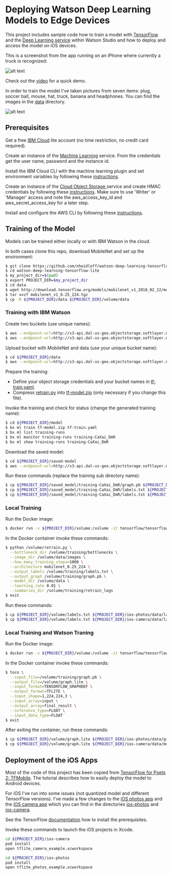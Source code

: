 # Deploying Watson Deep Learning Models to Edge Devices

This project includes sample code how to train a model with [TensorFlow](https://www.tensorflow.org/) and the [Deep Learning service](https://www.ibm.com/blogs/watson/2018/03/deep-learning-service-ibm-makes-advanced-ai-accessible-users-everywhere/) within Watson Studio and how to deploy and access the model on iOS devices.

This is a screenshot from the app running on an iPhone where currently a truck is recognized:

![alt text](documentation/ios-camera-app-small.JPEG "Screenshot")

Check out the [video](https://youtu.be/avMQ5VSFb3A) for a quick demo.

In order to train the model I've taken pictures from seven items: plug, soccer ball, mouse, hat, truck, banana and headphones. You can find the images in the [data](data/images) directory.

![alt text](documentation/items-small.JPG "Photo")


## Prerequisites 

Get a free [IBM Cloud](https://ibm.biz/nheidloff) lite account (no time restriction, no credit card required).

Create an instance of the [Machine Learning](https://console.bluemix.net/catalog/services/machine-learning) service. From the credentials get the user name, password and the instance id.

Install the IBM Cloud CLI with the machine learning plugin and set environment variables by following these [instructions](https://datascience.ibm.com/docs/content/analyze-data/ml_dlaas_environment.html).

Create an instance of the [Cloud Object Storage
](https://console.bluemix.net/catalog/services/cloud-object-storage) service and create HMAC credentials by following these [instructions](https://datascience.ibm.com/docs/content/analyze-data/ml_dlaas_object_store.html). Make sure to use 'Writer' or 'Manager' access and note the aws_access_key_id and aws_secret_access_key for a later step.

Install and configure the AWS CLI by following these [instructions](https://console.bluemix.net/docs/services/cloud-object-storage/cli/aws-cli.html#use-the-aws-cli).


## Training of the Model

Models can be trained either locally or with IBM Watson in the cloud.

In both cases clone this repo, download MobileNet and set up the environment:

```bash
$ git clone https://github.com/nheidloff/watson-deep-learning-tensorflow-lite
$ cd watson-deep-learning-tensorflow-lite
$ my_project_dir=$(pwd)
$ export PROJECT_DIR=$my_project_dir
$ cd data
$ wget http://download.tensorflow.org/models/mobilenet_v1_2018_02_22/mobilenet_v1_0.25_224.tgz
$ tar xvzf mobilenet_v1_0.25_224.tgz 
$ cp -R ${PROJECT_DIR}/data ${PROJECT_DIR}/volume/data
```

### Training with IBM Watson

Create two buckets (use unique names):

```bash
$ aws --endpoint-url=http://s3-api.dal-us-geo.objectstorage.softlayer.net --profile ibm_cos s3 mb s3://nh-recognition-input
$ aws --endpoint-url=http://s3-api.dal-us-geo.objectstorage.softlayer.net --profile ibm_cos s3 mb s3://nh-recognition-output
```

Upload bucket with MobileNet and data (use your unique bucket name):

```bash
$ cd ${PROJECT_DIR}/data
$ aws --endpoint-url=http://s3-api.dal-us-geo.objectstorage.softlayer.net --profile ibm_cos s3 cp . s3://nh-recognition-input/ --recursive 
```

Prepare the training:
* Define your object storage credentials and your bucket names in [tf-train.yaml](model/tf-train.yaml).
* Compress [retrain.py](model/retrain.py) into [tf-model.zip](model/tf-model.zip) (only necessary if you change this file).

Invoke the training and check for status (change the generated training name):

```bash
$ cd ${PROJECT_DIR}/model
$ bx ml train tf-model.zip tf-train.yaml
$ bx ml list training-runs
$ bx ml monitor training-runs training-CaXai_DmR
$ bx ml show training-runs training-CaXai_DmR
```

Download the saved model:

```bash
$ cd ${PROJECT_DIR}/saved-model
$ aws --endpoint-url=http://s3-api.dal-us-geo.objectstorage.softlayer.net --profile ibm_cos s3 sync s3://nh-recognition-output .
```

Run these commands (replace the training sub directory name):

```bash
$ cp ${PROJECT_DIR}/saved_model/training-CaXai_DmR/graph.pb ${PROJECT_DIR}/volume/training/graph.pb
$ cp ${PROJECT_DIR}/saved_model/training-CaXai_DmR/labels.txt ${PROJECT_DIR}/ios-photos/data/labels.txt
$ cp ${PROJECT_DIR}/saved_model/training-CaXai_DmR/labels.txt ${PROJECT_DIR}/ios-camera/data/labels.txt
```


### Local Training

Run the Docker image:

```bash
$ docker run -v ${PROJECT_DIR}/volume:/volume -it tensorflow/tensorflow:1.7.1-devel bash
```

In the Docker container invoke these commands:

```bash
$ python /volume/retrain.py \
  --bottleneck_dir /volume/training/bottlenecks \
  --image_dir /volume/data/images \
  --how_many_training_steps=1000 \
  --architecture mobilenet_0.25_224 \
  --output_labels /volume/training/labels.txt \
  --output_graph /volume/training/graph.pb \
  --model_dir /volume/data \
  --learning_rate 0.01 \
  --summaries_dir /volume/training/retrain_logs
$ exit
```

Run these commands:

```bash
$ cp ${PROJECT_DIR}/volume/labels.txt ${PROJECT_DIR}/ios-photos/data/labels.txt
$ cp ${PROJECT_DIR}/volume/labels.txt ${PROJECT_DIR}/ios-camera/data/labels.txt
```


### Local Training and Watson Traning

Run the Docker image:

```bash
$ docker run -v ${PROJECT_DIR}/volume:/volume -it tensorflow/tensorflow:1.7.1-devel bash
```

In the Docker container invoke these commands:

```bash 
$ toco \
  --input_file=/volume/training/graph.pb \
  --output_file=/volume/graph.lite \
  --input_format=TENSORFLOW_GRAPHDEF \
  --output_format=TFLITE \
  --input_shape=1,224,224,3 \
  --input_array=input \
  --output_array=final_result \
  --inference_type=FLOAT \
  --input_data_type=FLOAT
$ exit
```

After exiting the container, run these commands:

```bash
$ cp ${PROJECT_DIR}/volume/graph.lite ${PROJECT_DIR}/ios-photos/data/graph.lite
$ cp ${PROJECT_DIR}/volume/graph.lite ${PROJECT_DIR}/ios-camera/data/mobilenet_quant_v1_224.tflite
```


## Deployment of the iOS Apps

Most of the code of this project has been copied from [TensorFlow for Poets 2: TFMobile](https://codelabs.developers.google.com/codelabs/tensorflow-for-poets-2/#0). The tutorial describes how to easily deploy the model to Android devices.

For iOS I've run into some issues (not quantized model and different TensorFlow versions). I've made a few changes to the [iOS photos app](https://github.com/googlecodelabs/tensorflow-for-poets-2/tree/master/ios/tflite) and the [iOS camera app](https://github.com/tensorflow/tensorflow/tree/master/tensorflow/contrib/lite/examples/ios/camera) which you can find in the directories [ios-photos](/ios-photos) and [ios-camera](/ios-camera).

See the TensorFlow [documentation](https://www.tensorflow.org/mobile/tflite/demo_ios) how to install the prerequisites. 

Invoke these commands to launch the iOS projects in Xcode.

```bash
cd ${PROJECT_DIR}/ios-camera
pod install
open tflite_camera_example.xcworkspace
```

```bash
cd ${PROJECT_DIR}/ios-photos
pod install
open tflite_photos_example.xcworkspace
```